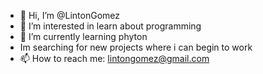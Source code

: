 - 👋 Hi, I’m @LintonGomez
- 👀 I’m interested in learn about programming
- 🌱 I’m currently learning phyton
- Im searching for new projects where i can begin to work
- 📫 How to reach me: lintongomez@gmail.com

<!---
LintonGomez/LintonGomez is a ✨ special ✨ repository because its `README.md` (this file) appears on your GitHub profile.
You can click the Preview link to take a look at your changes.
--->
